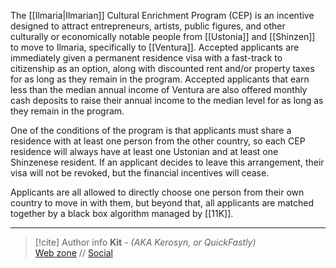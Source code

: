 The [[Ilmaria|Ilmarian]] Cultural Enrichment Program (CEP) is an incentive designed to attract entrepreneurs, artists, public figures, and other culturally or economically notable people from [[Ustonia]] and [[Shinzen]] to move to Ilmaria, specifically to [[Ventura]]. Accepted applicants are immediately given a permanent residence visa with a fast-track to citizenship as an option, along with discounted rent and/or property taxes for as long as they remain in the program. Accepted applicants that earn less than the median annual income of Ventura are also offered monthly cash deposits to raise their annual income to the median level for as long as they remain in the program.

One of the conditions of the program is that applicants must share a residence with at least one person from the other country, so each CEP residence will always have at least one Ustonian and at least one Shinzenese resident. If an applicant decides to leave this arrangement, their visa will not be revoked, but the financial incentives will cease.

Applicants are all allowed to directly choose one person from their own country to move in with them, but beyond that, all applicants are matched together by a black box algorithm managed by [[11K]].

-----
> [!cite] Author info
> **Kit** - *(AKA Kerosyn, or QuickFastly)*\
> [Web zone](https://kerosyn.link) // [Social](https://m.tripulse.link/@kit)